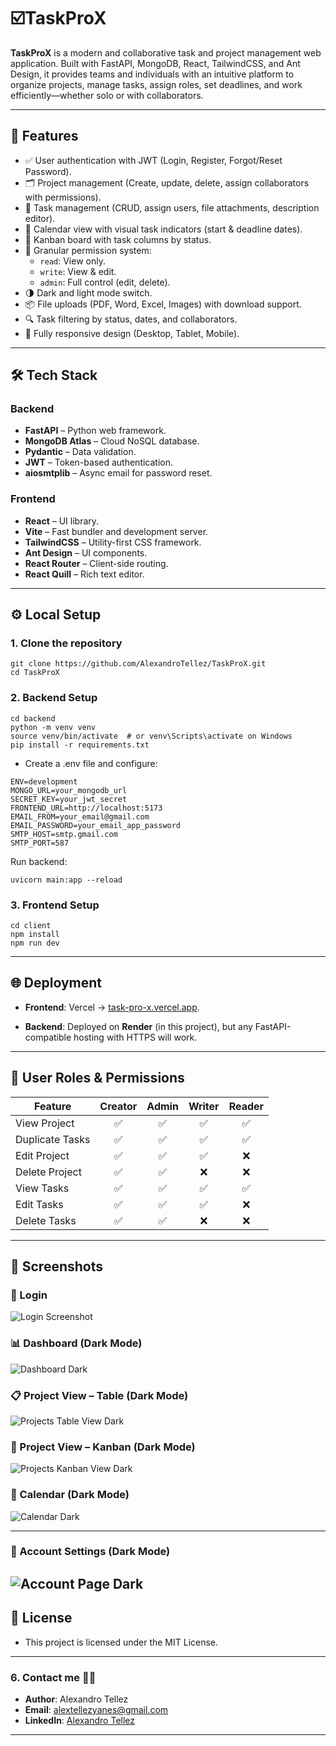 # ☑️TaskProX 

**TaskProX** is a modern and collaborative task and project management web application. Built with FastAPI, MongoDB, React, TailwindCSS, and Ant Design, it provides teams and individuals with an intuitive platform to organize projects, manage tasks, assign roles, set deadlines, and work efficiently—whether solo or with collaborators.

---

## 🚀 Features

- ✅ User authentication with JWT (Login, Register, Forgot/Reset Password).
- 🗂️ Project management (Create, update, delete, assign collaborators with permissions).
- 📝 Task management (CRUD, assign users, file attachments, description editor).
- 📆 Calendar view with visual task indicators (start & deadline dates).
- 🧩 Kanban board with task columns by status.
- 🔐 Granular permission system:
  - `read`: View only.
  - `write`: View & edit.
  - `admin`: Full control (edit, delete).
- 🌗 Dark and light mode switch.
- 📦 File uploads (PDF, Word, Excel, Images) with download support.
- 🔍 Task filtering by status, dates, and collaborators.
- 📱 Fully responsive design (Desktop, Tablet, Mobile).

---

## 🛠️ Tech Stack

### Backend
- **FastAPI** – Python web framework.
- **MongoDB Atlas** – Cloud NoSQL database.
- **Pydantic** – Data validation.
- **JWT** – Token-based authentication.
- **aiosmtplib** – Async email for password reset.

### Frontend
- **React** – UI library.
- **Vite** – Fast bundler and development server.
- **TailwindCSS** – Utility-first CSS framework.
- **Ant Design** – UI components.
- **React Router** – Client-side routing.
- **React Quill** – Rich text editor.

---

## ⚙️ Local Setup

### 1. Clone the repository

```
git clone https://github.com/AlexandroTellez/TaskProX.git
cd TaskProX
```

### 2. Backend Setup

```
cd backend
python -m venv venv
source venv/bin/activate  # or venv\Scripts\activate on Windows
pip install -r requirements.txt
```
- Create a .env file and configure:

```.env
ENV=development
MONGO_URL=your_mongodb_url
SECRET_KEY=your_jwt_secret
FRONTEND_URL=http://localhost:5173
EMAIL_FROM=your_email@gmail.com
EMAIL_PASSWORD=your_email_app_password
SMTP_HOST=smtp.gmail.com
SMTP_PORT=587
```
Run backend:
```
uvicorn main:app --reload
```

### 3. Frontend Setup
```
cd client
npm install
npm run dev
```
---

## 🌐 Deployment

- **Frontend**: Vercel → [task-pro-x.vercel.app](https://task-pro-x.vercel.app).

- **Backend**: Deployed on **Render** (in this project), but any FastAPI-compatible hosting with HTTPS will work.
  
---
## 👤 User Roles & Permissions

| Feature        | Creator | Admin | Writer | Reader |
| -------------- | :-----: | :---: | :----: | :----: |
| View Project   |    ✅    |   ✅   |    ✅   |    ✅   |
| Duplicate Tasks   |    ✅    |   ✅   |    ✅   |    ✅  |
| Edit Project   |    ✅    |   ✅   |    ✅   |    ❌   |
| Delete Project |    ✅    |   ✅   |    ❌   |    ❌   |
| View Tasks     |    ✅    |   ✅   |    ✅   |    ✅   |
| Edit Tasks     |    ✅    |   ✅   |    ✅   |    ❌   |
| Delete Tasks   |    ✅    |   ✅   |    ❌   |    ❌   |

---
## 📸 Screenshots

### 🔐 Login 
![Login Screenshot](docs/Login.png)

### 📊 Dashboard (Dark Mode)
![Dashboard Dark](docs/Dashboard-dark.png)

### 📋 Project View – Table (Dark Mode)
![Projects Table View Dark](docs/Proyectos-vista%20tabla-dark.png)

### 🧩 Project View – Kanban (Dark Mode)
![Projects Kanban View Dark](docs/Proyectos-Vista-kanban-dark.png)

### 📆 Calendar (Dark Mode)
![Calendar Dark](docs/Calendario-dark.png)

---
### 👤 Account Settings (Dark Mode)
![Account Page Dark](docs/Cuenta-dark.png)
---
## 📄 License
- This project is licensed under the MIT License.
---
### 6. Contact me 👨‍💻

* **Author**: Alexandro Tellez
* **Email**: [alextellezyanes@gmail.com](mailto:alextellezyanes@gmail.com)
* **LinkedIn**: [Alexandro Tellez](https://www.linkedin.com/in/alex-tellez-y/)
---
